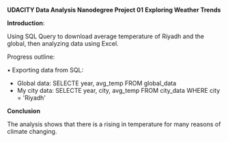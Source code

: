 **UDACITY Data Analysis Nanodegree Project 01**
**Exploring Weather Trends**



**Introduction**:

Using SQL Query to download average temperature of Riyadh and the global, then analyzing data using Excel.

Progress outline: 

•	Exporting data from SQL:
-	Global data:  SELECTE year, avg_temp FROM global_data
-	My city data: SELECTE year, city, avg_temp FROM city_data 
	WHERE city = 'Riyadh'



**Conclusion**

The analysis shows that there is a rising in temperature for many reasons of climate changing.

